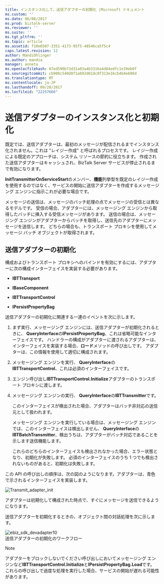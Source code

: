 ```yaml
---
title: インスタンス化して、送信アダプターの初期化 |Microsoft ドキュメント
ms.custom: ''
ms.date: 06/08/2017
ms.prod: biztalk-server
ms.reviewer: ''
ms.suite: ''
ms.tgt_pltfrm: ''
ms.topic: article
ms.assetid: f10e6507-3351-4173-95f5-48546ca5f5c4
caps.latest.revision: 12
author: MandiOhlinger
ms.author: mandia
manager: anneta
ms.openlocfilehash: 07ed590b73d31a03a4b3316a4d84edfc1e39eb0f
ms.sourcegitcommit: cb908c540d8f1a692d01dc8f313e16cb4b4e696d
ms.translationtype: MT
ms.contentlocale: ja-JP
ms.lasthandoff: 09/20/2017
ms.locfileid: "22257666"
---
```

# <a name="instantiating-and-initializing-a-send-adapter"></a>送信アダプターのインスタンス化と初期化
既定では、送信アダプターは、最初のメッセージが配信されるまでインスタンス化されません。これは "レイジー作成" と呼ばれるプロセスです。 レイジー作成による既定のアプローチは、システム リソースの節約に役立ちます。 作成された送信アダプターはキャッシュされ、BizTalk Server サービスが停止されるまで有効になります。  
  
 **InitTransmitterOnServiceStart**のメンバー、**機能**列挙型を既定のレイジー作成を使用するのではなく、サービスの開始に送信アダプターを作成するメッセージング エンジンに指示これが必要な場合です。  
  
 メッセージの送信は、メッセージのバッチ処理の点でメッセージの受信とは異なるモデルです。 受信の場合、アダプターには、メッセージング エンジンから取得したバッチに挿入する受信メッセージがあります。 送信の場合は、メッセージング エンジンがアダプターからバッチを取得し、送信先のアダプターにメッセージを送信します。 どちらの場合も、トランスポート プロキシを使用してメッセージ バッチ オブジェクトが取得されます。  
  
## <a name="how-a-send-adapter-is-initialized"></a>送信アダプターの初期化  
 構成およびトランスポート プロキシへのバインドを有効にするには、アダプターに次の構成インターフェイスを実装する必要があります。  
  
-   **IBTTransport**  
  
-   **IBaseComponent**  
  
-   **IBTTransportControl**  
  
-   **IPersistPropertyBag**  
  
 送信アダプターの初期化に関連する一連のイベントを次に示します。  
  
1.  まず実行、メッセージング エンジンには、送信アダプターが初期化されるときに、 **QueryInterface**の**IPersistPropertyBag**、これは省略可能なインターフェイスです。 ハンドラーの構成がアダプターに渡されるアダプターは、インターフェイスを実装する場合、**ロード**メソッドの呼び出しです。 アダプターは、この情報を使用して適切に構成されます。  
  
2.  メッセージング エンジンを実行、 **QueryInterface**の**IBTTransportControl**、これは必須のインターフェイスです。  
  
3.  エンジン呼び出し**IBTTransportControl.Initialize**アダプターのトランスポート プロキシに渡します。  
  
4.  メッセージング エンジンの実行、 **QueryInterface**の**IBTTransmitter**です。  
  
     このインターフェイスが検出された場合、アダプターはバッチ非対応の送信元として扱われます。  
  
     メッセージング エンジンを実行している場合は、メッセージング エンジンでは、このインターフェイスは検出しません、 **QueryInterface**の**IBTBatchTransmitter**、検出うちは、アダプターがバッチ対応であることを示します送信機能します。  
  
     これらのどちらのインターフェイスも検出されなかった場合、エラー状態となり、初期化が失敗します。 必須のインターフェイスのうち 1 つでも検出されないものがあると、初期化は失敗します。  
  
 この API の呼び出しの順序は、次の図のようになります。アダプターは、青色で示されるインターフェイスを実装します。  
  
 ![](../core/media/transmit-adapter-init.gif "Transmit_adapter_init")  
  
 アダプターは初期化して構成された時点で、すぐにメッセージを送信できるようになります。  
  
 送信アダプターを初期化するときの、オブジェクト間の対話処理を次に示します。  
  
 ![](../core/media/ebiz-sdk-devadapter10.gif "ebiz_sdk_devadapter10")  
送信アダプターの初期化のワークフロー  
  
> [!NOTE]
>  アダプターをブロックしないでください呼び出しにおいてメッセージング エンジンなど**IBTTransportControl.Initialize**と**IPersistPropertyBag.Load**です。 これらの呼び出しで過度な処理を実行した場合、サービスの開始が遅れる可能性があります。